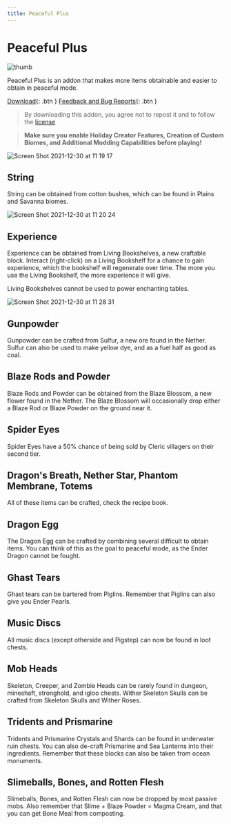 ```yaml
---
title: Peaceful Plus
---
```

# Peaceful Plus
![thumb](https://user-images.githubusercontent.com/31634240/147771144-f9dfed83-cea2-4dc8-8b77-89a4a50b8d9b.png)

Peaceful Plus is an addon that makes more items obtainable and easier to obtain in peaceful mode.

[Download](/peacefulplus.mcaddon){: .btn } [Feedback and Bug Reports](https://docs.google.com/forms/d/e/1FAIpQLSeKr_PbqUBF1kBB8lWgr_bC1CY1TPUCAHrPu0u4AxsGWloGvQ/viewform){: .btn }

> By downloading this addon, you agree not to repost it and to follow the [license](/licensing.html)

> **Make sure you enable Holiday Creator Features, Creation of Custom Biomes, and Additional Modding Capabilities before playing!**

![Screen Shot 2021-12-30 at 11 19 17](https://user-images.githubusercontent.com/31634240/147771877-935cf5e7-316d-4893-a040-9f117ac991df.png)
## String
String can be obtained from cotton bushes, which can be found in Plains and Savanna biomes.


![Screen Shot 2021-12-30 at 11 20 24](https://user-images.githubusercontent.com/31634240/147771931-fc00e871-f919-4ac9-baef-b8879528471d.png)
## Experience
Experience can be obtained from Living Bookshelves, a new craftable block. Interact (right-click) on a Living Bookshelf for a chance to gain experience, which the bookshelf will regenerate over time. The more you use the Living Bookshelf, the more experience it will give.

Living Bookshelves cannot be used to power enchanting tables.


![Screen Shot 2021-12-30 at 11 28 31](https://user-images.githubusercontent.com/31634240/147772066-53346aeb-eb1f-49db-be4b-3b866a3e7c0b.png)
## Gunpowder
Gunpowder can be crafted from Sulfur, a new ore found in the Nether. Sulfur can also be used to make yellow dye, and as a fuel half as good as coal.

## Blaze Rods and Powder
Blaze Rods and Powder can be obtained from the Blaze Blossom, a new flower found in the Nether. The Blaze Blossom will occasionally drop either a Blaze Rod or Blaze Powder on the ground near it.

## Spider Eyes
Spider Eyes have a 50% chance of being sold by Cleric villagers on their second tier.

## Dragon's Breath, Nether Star, Phantom Membrane, Totems
All of these items can be crafted, check the recipe book.

## Dragon Egg
The Dragon Egg can be crafted by combining several difficult to obtain items. You can think of this as the goal to peaceful mode, as the Ender Dragon cannot be fought.

## Ghast Tears
Ghast tears can be bartered from Piglins. Remember that Piglins can also give you Ender Pearls.

## Music Discs
All music discs (except otherside and Pigstep) can now be found in loot chests.

## Mob Heads
Skeleton, Creeper, and Zombie Heads can be rarely found in dungeon, mineshaft, stronghold, and igloo chests. Wither Skeleton Skulls can be crafted from Skeleton Skulls and Wither Roses.

## Tridents and Prismarine
Tridents and Prismarine Crystals and Shards can be found in underwater ruin chests. You can also de-craft Prismarine and Sea Lanterns into their ingredients. Remember that these blocks can also be taken from ocean monuments.

## Slimeballs, Bones, and Rotten Flesh
Slimeballs, Bones, and Rotten Flesh can now be dropped by most passive mobs. Also remember that Slime + Blaze Powder = Magma Cream, and that you can get Bone Meal from composting.
